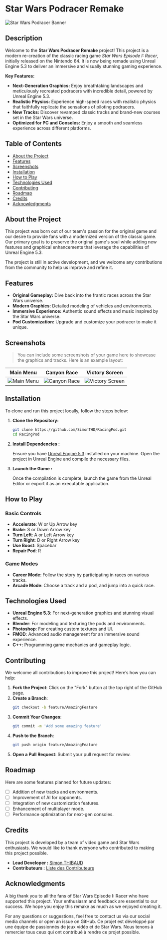 # Star Wars Podracer Remake

![Star Wars Podracer Banner](https://image-cdn.essentiallysports.com/wp-content/uploads/20230125104024/Design-vivid-racetracks-with-memorable-settings-in-Star-Wars-Podracer-Remake.jpeg?width=640)

## Description

Welcome to the **Star Wars Podracer Remake** project! This project is a modern re-creation of the classic racing game *Star Wars Episode I: Racer*, initially released on the Nintendo 64. It is now being remade using Unreal Engine 5.3 to deliver an immersive and visually stunning gaming experience.

**Key Features:**

- **Next-Generation Graphics:** Enjoy breathtaking landscapes and meticulously recreated podracers with incredible detail, powered by Unreal Engine 5.3.
- **Realistic Physics:** Experience high-speed races with realistic physics that faithfully replicate the sensations of piloting podracers.
- **New Tracks:** Discover revamped classic tracks and brand-new courses set in the Star Wars universe.
- **Optimized for PC and Consoles:** Enjoy a smooth and seamless experience across different platforms.

## Table of Contents

- [About the Project](#about-the-project)
- [Features](#features)
- [Screenshots](#screenshots)
- [Installation](#installation)
- [How to Play](#how-to-play)
- [Technologies Used](#technologies-used)
- [Contributing](#contributing)
- [Roadmap](#roadmap)
- [Credits](#credits)
- [Acknowledgments](#acknowledgments)

## About the Project

This project was born out of our team's passion for the original game and our desire to provide fans with a modernized version of the classic game. Our primary goal is to preserve the original game's soul while adding new features and graphical enhancements that leverage the capabilities of Unreal Engine 5.3.

The project is still in active development, and we welcome any contributions from the community to help us improve and refine it.

## Features

- **Original Gameplay:** Dive back into the frantic races across the Star Wars universe.
- **Modern Graphics:** Detailed modeling of vehicles and environments.
- **Immersive Experience:** Authentic sound effects and music inspired by the Star Wars universe.
- **Pod Customization:** Upgrade and customize your podracer to make it unique.

## Screenshots

> You can include some screenshots of your game here to showcase the graphics and tracks. Here is an example layout:

| Main Menu                                   | Canyon Race                                   | Victory Screen                                  |
|---------------------------------------------|-----------------------------------------------|-------------------------------------------------|
| ![Main Menu](link_to_image_menu)            | ![Canyon Race](link_to_image_race)            | ![Victory Screen](link_to_image_victory)        |

## Installation

To clone and run this project locally, follow the steps below:

1. **Clone the Repository:**

   ```bash
   git clone https://github.com/SimonTHD/RacingPod.git
   cd RacingPod
   ```

2. **Install Dependencies :**

   Ensure you have [Unreal Engine 5.3](https://www.unrealengine.com/en-US/download)  installed on your machine. Open the project in Unreal Engine and compile the necessary files.

4. **Launch the Game :**

   Once the compilation is complete, launch the game from the Unreal Editor or export it as an executable application.

## How to Play

### Basic Controls
- **Accelerate**: W or Up Arrow key
- **Brake**: S or Down Arrow key
- **Turn Left**: A or Left Arrow key
- **Turn Right**: D or Right Arrow key
- **Use Boost**: Spacebar
- **Repair Pod**: R

### Game Modes
- **Career Mode**: Follow the story by participating in races on various tracks.
- **Arcade Mode**: Choose a track and a pod, and jump into a quick race.

## Technologies Used
- **Unreal Engine 5.3**: For next-generation graphics and stunning visual effects.
- **Blender**: For modeling and texturing the pods and environments.
- **Photoshop**: For creating custom textures and UI.
- **FMOD**: Advanced audio management for an immersive sound experience.
- **C++**: Programming game mechanics and gameplay logic.

## Contributing
We welcome all contributions to improve this project! Here’s how you can help:

1. **Fork the Project**: Click on the "Fork" button at the top right of the GitHub page.
2. **Create a Branch**:
    ```bash
    git checkout -b feature/AmazingFeature
    ```
3. **Commit Your Changes**:
    ```bash
    git commit -m 'Add some amazing feature'
    ```
4. **Push to the Branch**:
    ```bash
    git push origin feature/AmazingFeature
    ```
5. **Open a Pull Request**: Submit your pull request for review.

## Roadmap
Here are some features planned for future updates:
- [ ] Addition of new tracks and environments.
- [ ] Improvement of AI for opponents.
- [ ] Integration of new customization features.
- [ ] Enhancement of multiplayer mode.
- [ ] Performance optimization for next-gen consoles.

## Credits
This project is developed by a team of video game and Star Wars enthusiasts. We would like to thank everyone who contributed to making this project possible.

- **Lead Developer :** [Simon THIBAUD](https://github.com/SimonTHD)
- **Contributeurs :** [Liste des Contributeurs](https://github.com/SimonTHD/RacingPod/graphs/contributors)

## Acknowledgments
A big thank you to all the fans of Star Wars Episode I: Racer who have supported this project. Your enthusiasm and feedback are essential to our success. We hope you enjoy this remake as much as we enjoyed creating it.

For any questions or suggestions, feel free to contact us via our social media channels or open an issue on GitHub.
Ce projet est développé par une équipe de passionnés de jeux vidéo et de Star Wars. Nous tenons à remercier tous ceux qui ont contribué à rendre ce projet possible.
